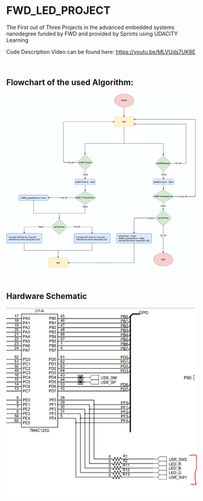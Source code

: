 # FWD_LED_PROJECT
 The First out of Three Projects in the advanced embedded systems nanodegree funded by FWD and provided by Sprints using UDACITY Learning

Code Description Video can be found here:
https://youtu.be/MLVUds7UK8E

</br>

## Flowchart of the used Algorithm: 
![Image_1](/Images/get_user_Input.png "Flowchat of the Algorithm")

</br>

## Hardware Schematic
![Image_2](/Images/Schematic.PNG "Schematic of the system")